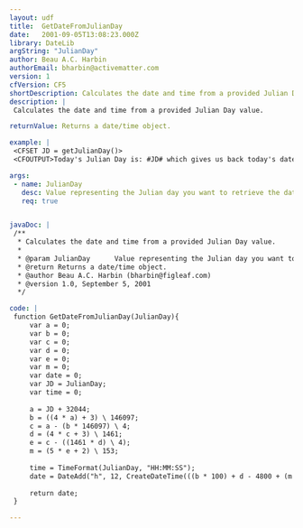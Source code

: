 ```yaml
---
layout: udf
title:  GetDateFromJulianDay
date:   2001-09-05T13:08:23.000Z
library: DateLib
argString: "JulianDay"
author: Beau A.C. Harbin
authorEmail: bharbin@activematter.com
version: 1
cfVersion: CF5
shortDescription: Calculates the date and time from a provided Julian Day value.
description: |
 Calculates the date and time from a provided Julian Day value.

returnValue: Returns a date/time object.

example: |
 <CFSET JD = getJulianDay()>
 <CFOUTPUT>Today's Julian Day is: #JD# which gives us back today's date: #GetDateFromJulianDay(JD)#</CFOUTPUT>

args:
 - name: JulianDay
   desc: Value representing the Julian day you want to retrieve the date/time for.
   req: true


javaDoc: |
 /**
  * Calculates the date and time from a provided Julian Day value.
  * 
  * @param JulianDay      Value representing the Julian day you want to retrieve the date/time for. 
  * @return Returns a date/time object. 
  * @author Beau A.C. Harbin (bharbin@figleaf.com) 
  * @version 1.0, September 5, 2001 
  */

code: |
 function GetDateFromJulianDay(JulianDay){
     var a = 0;
     var b = 0;
     var c = 0;
     var d = 0;
     var e = 0;
     var m = 0;
     var date = 0;
     var JD = JulianDay;
     var time = 0;
     
     a = JD + 32044;
     b = ((4 * a) + 3) \ 146097;
     c = a - (b * 146097) \ 4;
     d = (4 * c + 3) \ 1461;
     e = c - ((1461 * d) \ 4);
     m = (5 * e + 2) \ 153;
 
     time = TimeFormat(JulianDay, "HH:MM:SS");
     date = DateAdd("h", 12, CreateDateTime(((b * 100) + d - 4800 + (m \ 10)), (m + 3 - (12 * (m \ 10))), ((e - (153 * m + 2) \ 5) + 1), DatePart("h", time), DatePart("n", time), DatePart("s", time)));
     
     return date;
 }

---
```


